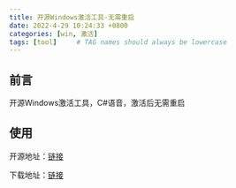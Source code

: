 ```yaml
---
title: 开源Windows激活工具-无需重启
date: 2022-4-29 10:24:33 +0800
categories: [win, 激活]
tags: [tool]     # TAG names should always be lowercase
---
```


## 前言

开源Windows激活工具，C#语音，激活后无需重启

## 使用

开源地址：[链接](https://github.com/TGSAN/CMWTAT_Digital_Edition)

下载地址：[链接](https://cmwtat.cloudmoe.com/cn.html)
